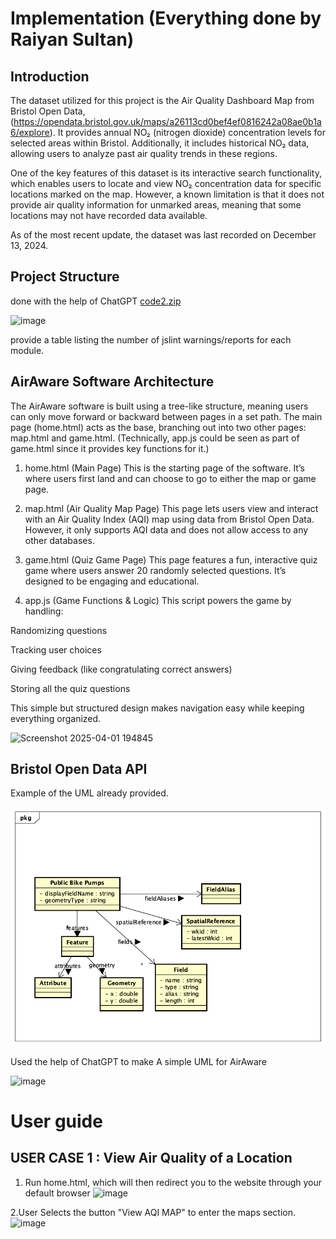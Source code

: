 # Implementation (Everything done by Raiyan Sultan)

## Introduction
The dataset utilized for this project is the Air Quality Dashboard Map from Bristol Open Data, (https://opendata.bristol.gov.uk/maps/a26113cd0bef4ef0816242a08ae0b1a6/explore). It provides annual NO₂ (nitrogen dioxide) concentration levels for selected areas within Bristol. Additionally, it includes historical NO₂ data, allowing users to analyze past air quality trends in these regions.

One of the key features of this dataset is its interactive search functionality, which enables users to locate and view NO₂ concentration data for specific locations marked on the map. However, a known limitation is that it does not provide air quality information for unmarked areas, meaning that some locations may not have recorded data available.

As of the most recent update, the dataset was last recorded on December 13, 2024.

## Project Structure
done with the help of ChatGPT
[code2.zip](https://github.com/user-attachments/files/19555983/code2.zip)

![image](https://github.com/user-attachments/assets/caca03f6-85a6-47fd-9c9f-87cc05d0ca1a)


provide a table listing the number of jslint warnings/reports for each module.

## AirAware Software Architecture
The AirAware software is built using a tree-like structure, meaning users can only move forward or backward between pages in a set path. The main page (home.html) acts as the base, branching out into two other pages: map.html and game.html. (Technically, app.js could be seen as part of game.html since it provides key functions for it.)

1. home.html (Main Page)
This is the starting page of the software. It’s where users first land and can choose to go to either the map or game page.

2. map.html (Air Quality Map Page)
This page lets users view and interact with an Air Quality Index (AQI) map using data from Bristol Open Data. However, it only supports AQI data and does not allow access to any other databases.

3. game.html (Quiz Game Page)
This page features a fun, interactive quiz game where users answer 20 randomly selected questions. It’s designed to be engaging and educational.

4. app.js (Game Functions & Logic)
This script powers the game by handling:

Randomizing questions

Tracking user choices

Giving feedback (like congratulating correct answers)

Storing all the quiz questions

This simple but structured design makes navigation easy while keeping everything organized.

![Screenshot 2025-04-01 194845](https://github.com/user-attachments/assets/dec9c0c4-67db-44fc-8623-d8c59d343c05)

## Bristol Open Data API
Example of the UML already provided.

![UML Class diagrams representing JSON query results](images/class1.png)


Used the help of ChatGPT to make A simple UML for AirAware

![image](https://github.com/user-attachments/assets/4f5673a8-de06-4801-a0b1-68a49c5bc056)


# User guide

## USER CASE 1 : View Air Quality of a Location

1. Run home.html, which will then redirect you to the website through your default browser
![image](https://github.com/user-attachments/assets/f569bb72-37a4-4c37-a6e4-f5ab6d5b2843)

2.User Selects the button "View AQI MAP" to enter the maps section.
![image](https://github.com/user-attachments/assets/f08b7f22-f542-4b4d-b3a5-3016d3b11e8c)




